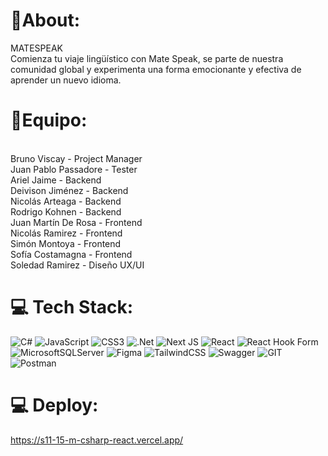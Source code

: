 # 💫About:
MATESPEAK<br>Comienza tu viaje lingüístico con Mate Speak, se parte de nuestra comunidad global y experimenta una forma emocionante y efectiva de aprender un nuevo idioma.<br>

# 💫Equipo:
<br>Bruno Viscay - Project Manager<br>Juan Pablo Passadore - Tester<br>Ariel Jaime - Backend<br>Deivison Jiménez - Backend<br>Nicolás Arteaga - Backend<br>Rodrigo Kohnen - Backend<br>Juan Martín De Rosa - Frontend<br>Nicolás Ramirez - Frontend<br>Simón Montoya - Frontend<br>Sofía Costamagna - Frontend<br>Soledad Ramirez - Diseño UX/UI


# 💻 Tech Stack:
![C#](https://img.shields.io/badge/c%23-%23239120.svg?style=for-the-badge&logo=c-sharp&logoColor=white) ![JavaScript](https://img.shields.io/badge/javascript-%23323330.svg?style=for-the-badge&logo=javascript&logoColor=%23F7DF1E) ![CSS3](https://img.shields.io/badge/css3-%231572B6.svg?style=for-the-badge&logo=css3&logoColor=white) ![.Net](https://img.shields.io/badge/.NET-5C2D91?style=for-the-badge&logo=.net&logoColor=white) ![Next JS](https://img.shields.io/badge/Next-black?style=for-the-badge&logo=next.js&logoColor=white) ![React](https://img.shields.io/badge/react-%2320232a.svg?style=for-the-badge&logo=react&logoColor=%2361DAFB) ![React Hook Form](https://img.shields.io/badge/React%20Hook%20Form-%23EC5990.svg?style=for-the-badge&logo=reacthookform&logoColor=white) ![MicrosoftSQLServer](https://img.shields.io/badge/Microsoft%20SQL%20Server-CC2927?style=for-the-badge&logo=microsoft%20sql%20server&logoColor=white) ![Figma](https://img.shields.io/badge/figma-%23F24E1E.svg?style=for-the-badge&logo=figma&logoColor=white) ![TailwindCSS](https://img.shields.io/badge/tailwindcss-%2338B2AC.svg?style=for-the-badge&logo=tailwind-css&logoColor=white) ![Swagger](https://img.shields.io/badge/-Swagger-%23Clojure?style=for-the-badge&logo=swagger&logoColor=white) ![GIT](https://img.shields.io/badge/Git-fc6d26?style=for-the-badge&logo=git&logoColor=white) ![Postman](https://img.shields.io/badge/Postman-FF6C37?style=for-the-badge&logo=postman&logoColor=white)

# 💻 Deploy:
https://s11-15-m-csharp-react.vercel.app/

<!-- Proudly created with GPRM ( https://gprm.itsvg.in ) -->
